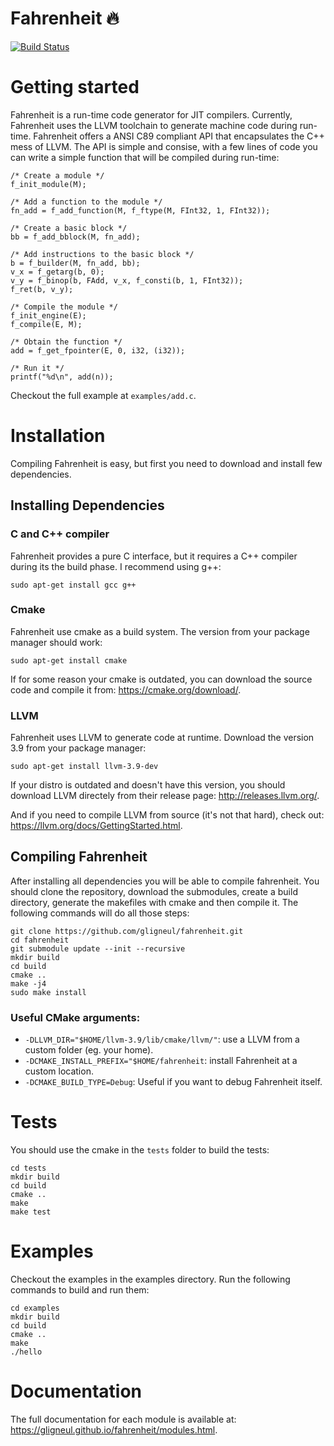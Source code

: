 # Fahrenheit :fire:

[![Build Status](https://travis-ci.org/gligneul/fahrenheit.svg?branch=master)](https://travis-ci.org/gligneul/fahrenheit)

# Getting started

Fahrenheit is a run-time code generator for JIT compilers.
Currently, Fahrenheit uses the LLVM toolchain to generate machine code during
run-time.
Fahrenheit offers a ANSI C89 compliant API that encapsulates the C++ mess of
LLVM.
The API is simple and consise, with a few lines of code you can write a simple
function that will be compiled during run-time:

```
/* Create a module */
f_init_module(M);

/* Add a function to the module */
fn_add = f_add_function(M, f_ftype(M, FInt32, 1, FInt32));

/* Create a basic block */
bb = f_add_bblock(M, fn_add);

/* Add instructions to the basic block */
b = f_builder(M, fn_add, bb);
v_x = f_getarg(b, 0);
v_y = f_binop(b, FAdd, v_x, f_consti(b, 1, FInt32));
f_ret(b, v_y);

/* Compile the module */
f_init_engine(E);
f_compile(E, M);

/* Obtain the function */
add = f_get_fpointer(E, 0, i32, (i32));

/* Run it */
printf("%d\n", add(n));
```

Checkout the full example at `examples/add.c`.

# Installation

Compiling Fahrenheit is easy, but first you need to download and install few
dependencies.

## Installing Dependencies

### C and C++ compiler

Fahrenheit provides a pure C interface, but it requires a C++ compiler during
its the build phase.
I recommend using g++:

```
sudo apt-get install gcc g++
```

### Cmake

Fahrenheit use cmake as a build system. The version from your package manager
should work:

```
sudo apt-get install cmake
```

If for some reason your cmake is outdated, you can download the source code and
compile it from: https://cmake.org/download/.

### LLVM

Fahrenheit uses LLVM to generate code at runtime. Download the version 3.9 from
your package manager:

```
sudo apt-get install llvm-3.9-dev
```

If your distro is outdated and doesn't have this version, you should download
LLVM directely from their release page: http://releases.llvm.org/.

And if you need to compile LLVM from source (it's not that hard), check out:
https://llvm.org/docs/GettingStarted.html.

## Compiling Fahrenheit

After installing all dependencies you will be able to compile fahrenheit.
You should clone the repository, download the submodules, create a build
directory, generate the makefiles with cmake and then compile it.
The following commands will do all those steps:

```
git clone https://github.com/gligneul/fahrenheit.git
cd fahrenheit
git submodule update --init --recursive
mkdir build
cd build
cmake ..
make -j4
sudo make install
```

### Useful CMake arguments:

- `-DLLVM_DIR="$HOME/llvm-3.9/lib/cmake/llvm/"`: use a LLVM from a custom folder
  (eg. your home).
- `-DCMAKE_INSTALL_PREFIX="$HOME/fahrenheit`: install Fahrenheit at a custom
  location.
- `-DCMAKE_BUILD_TYPE=Debug`: Useful if you want to debug Fahrenheit itself.

# Tests

You should use the cmake in the `tests` folder to build the tests:

```
cd tests 
mkdir build
cd build
cmake ..
make
make test
```

# Examples

Checkout the examples in the examples directory.
Run the following commands to build and run them:

```
cd examples
mkdir build
cd build
cmake ..
make
./hello
```

# Documentation

The full documentation for each module is available at:
https://gligneul.github.io/fahrenheit/modules.html.

